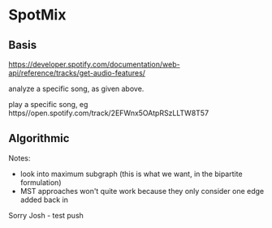 # SpotMix

## Basis
https://developer.spotify.com/documentation/web-api/reference/tracks/get-audio-features/

analyze a specific song, as given above.

play a specific song, eg
https//open.spotify.com/track/2EFWnx5OAtpRSzLLTW8T57


## Algorithmic

Notes:
 * look into maximum subgraph (this is what we want, in the bipartite formulation)
 * MST approaches won't quite work because they only consider one edge added back in

Sorry Josh - test push